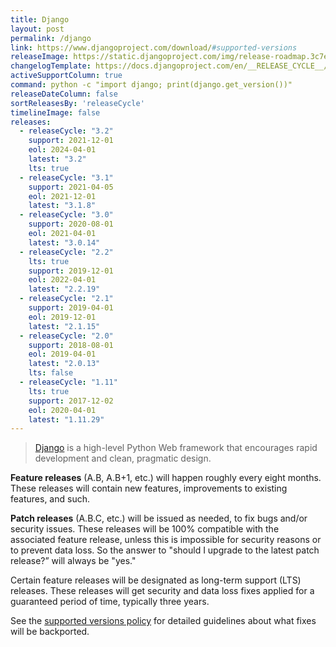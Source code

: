 ```yaml
---
title: Django
layout: post
permalink: /django
link: https://www.djangoproject.com/download/#supported-versions
releaseImage: https://static.djangoproject.com/img/release-roadmap.3c7ece4f31b3.png
changelogTemplate: https://docs.djangoproject.com/en/__RELEASE_CYCLE__/releases/__LATEST__/
activeSupportColumn: true
command: python -c "import django; print(django.get_version())"
releaseDateColumn: false
sortReleasesBy: 'releaseCycle'
timelineImage: false
releases:
  - releaseCycle: "3.2"
    support: 2021-12-01
    eol: 2024-04-01
    latest: "3.2"
    lts: true
  - releaseCycle: "3.1"
    support: 2021-04-05
    eol: 2021-12-01
    latest: "3.1.8"
  - releaseCycle: "3.0"
    support: 2020-08-01
    eol: 2021-04-01
    latest: "3.0.14"
  - releaseCycle: "2.2"
    lts: true
    support: 2019-12-01
    eol: 2022-04-01
    latest: "2.2.19"
  - releaseCycle: "2.1"
    support: 2019-04-01
    eol: 2019-12-01
    latest: "2.1.15"
  - releaseCycle: "2.0"
    support: 2018-08-01
    eol: 2019-04-01
    latest: "2.0.13"
    lts: false
  - releaseCycle: "1.11"
    lts: true
    support: 2017-12-02
    eol: 2020-04-01
    latest: "1.11.29"
---
```


> [Django](https://www.djangoproject.com/) is a high-level Python Web framework that encourages rapid development and clean, pragmatic design.

**Feature releases** (A.B, A.B+1, etc.) will happen roughly every eight months. These releases will contain new features, improvements to existing features, and such.

**Patch releases** (A.B.C, etc.) will be issued as needed, to fix bugs and/or security issues. These releases will be 100% compatible with the associated feature release, unless this is impossible for security reasons or to prevent data loss. So the answer to "should I upgrade to the latest patch release?” will always be "yes."

Certain feature releases will be designated as long-term support (LTS) releases. These releases will get security and data loss fixes applied for a guaranteed period of time, typically three years.

See the [supported versions policy](https://docs.djangoproject.com/en/dev/internals/release-process/#supported-versions) for detailed guidelines about what fixes will be backported.

